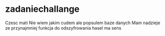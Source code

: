 # zadaniechallange

Czesc mati
Nie wiem jakim cudem ale popsulem baze danych
Mam nadzieje ze przynajmniej funkcja do odszyfrowania hasel ma sens